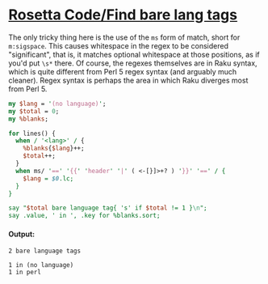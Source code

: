 [1]: https://rosettacode.org/wiki/Rosetta_Code/Find_bare_lang_tags

# [Rosetta Code/Find bare lang tags][1]





The only tricky thing here is the use of the `ms` form of match, short for `m:sigspace`.  This causes whitespace in the regex to be considered "significant", that is, it matches optional whitespace at those positions, as if you'd put `\s*` there.  Of course, the regexes themselves are in Raku syntax, which is quite different from Perl 5 regex syntax (and arguably much cleaner). Regex syntax is perhaps the area in which Raku diverges most from Perl 5.

```perl
my $lang = '(no language)';
my $total = 0;
my %blanks;

for lines() {
  when / '<lang>' / {
    %blanks{$lang}++;
    $total++;
  }
  when ms/ '==' '{{' 'header' '|' ( <-[}]>+? ) '}}' '==' / {
    $lang = $0.lc;
  }
}

say "$total bare language tag{ 's' if $total != 1 }\n";
say .value, ' in ', .key for %blanks.sort;
```

#### Output:
```
2 bare language tags

1 in (no language)
1 in perl
```
